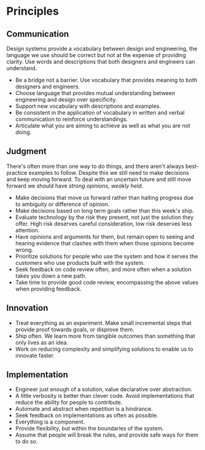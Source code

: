 # Principles

## Communication

Design systems provide a vocabulary between design and engineering, the language we use should be correct but not at the expense of providing clarity. Use words and descriptions that both designers and engineers can understand.

- Be a bridge not a barrier. Use vocabulary that provides meaning to both designers and engineers.
- Choose language that provides mutual understanding between engineering and design over specificity.
- Support new vocabulary with descriptions and examples.
- Be consistent in the application of vocabulary in written and verbal communication to reinforce understandings.
- Articulate what you are aiming to achieve as well as what you are not doing.

## Judgment

There's often more than one way to do things, and there aren't always best-practice examples to follow. Despite this we still need to make decisions and keep moving forward. To deal with an uncertain future and still move forward we should have _strong opinions, weakly held_.

- Make decisions that move us forward rather than halting progress due to ambiguity or difference of opinion.
- Make decisions based on long term goals rather than this week's ship.
- Evaluate technology by the risk they present, not just the solution they offer. High risk deserves careful consideration, low risk deserves less attention.
- Have opinions and arguments for them, but remain open to seeing and hearing evidence that clashes with them when those opinions become wrong.
- Prioritize solutions for people who use the system and how it serves the customers who use products built with the system.
- Seek feedback on code review often, and more often when a solution takes you down a new path.
- Take time to provide good code review, encompassing the above values when providing feedback.

## Innovation

- Treat everything as an experiment. Make small incremental steps that provide proof towards goals, or disprove them.
- Ship often. We learn more from tangible outcomes than something that only lives as an idea.
- Work on reducing complexity and simplifying solutions to enable us to innovate faster.

## Implementation

- Engineer just enough of a solution, value declarative over abstraction.
- A little verbosity is better than clever code. Avoid implementations that reduce the ability for people to contribute.
- Automate and abstract when repetition is a hindrance.
- Seek feedback on implementations as often as possible.
- Everything is a component.
- Provide flexibility, but within the boundaries of the system.
- Assume that people will break the rules, and provide safe ways for them to do so.
